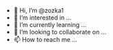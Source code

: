 - 👋 Hi, I’m @zozka1
- 👀 I’m interested in ...
- 🌱 I’m currently learning ...
- 💞️ I’m looking to collaborate on ...
- 📫 How to reach me ...

<!---
zozka1/zozka1 is a ✨ special ✨ repository because its `README.md` (this file) appears on your GitHub profil
You can click the Preview link to take a look at your changes.
--->
